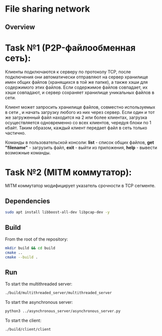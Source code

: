 # File sharing network

## Overview
# Task №1 (P2P-файлообменная сеть):
Клиенты подключаются к серверу по протоколу TCP, после подключения
они автоматически отправляют на сервер хранилище имен
общих файлов (хранящихся в той же папке), а также хэши для
содержимого этих файлов. Если содержимое файлов совпадает,
их хэши совпадают, и сервер сохраняет хранилище уникальных файлов в
сети.

Клиент может запросить хранилище файлов, совместно используемых в сети
, и начать загрузку любого из них через сервер. Если
один и тот же загруженный файл находится на 2 или более клиентах,
загрузка осуществляется одновременно со всех клиентов, чередуя блоки по
1 кбайт. Таким образом, каждый клиент передает файл в сеть только частично. 

Команды в пользовательской консоли: **list** -
список общих файлов, **get "filename"** - загрузить файл, **exit** - выйти из приложения,
**help** - вывести возможные команды.

# Task №2 (MITM коммутатор):

MITM коммутатор модифицирует указатель срочности в TCP сегменте.

## Dependencies
```bash
sudo apt install libboost-all-dev libpcap-dev -y 
```

## Build
From the root of the repository:

```bash
mkdir build && cd build
cmake ..
cmake --build .
```

## Run
To start the multithreaded server:

```bash
./build/multithreaded_server/multithreaded_server
```

To start the asynchronous server:

```bash
python3 ../asynchronous_server/asynchronous_server.py
```

To start the client:

```bash
./build/client/client
```
